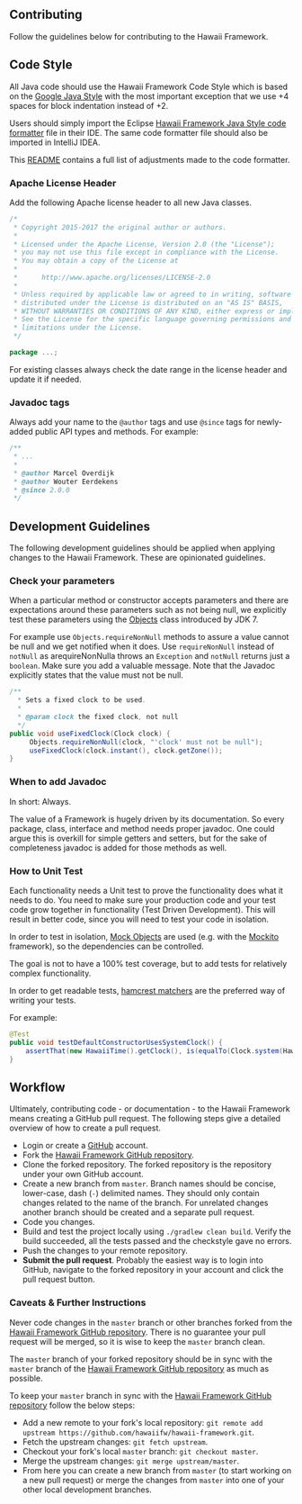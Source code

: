 ## Contributing

Follow the guidelines below for contributing to the Hawaii Framework.

## Code Style

All Java code should use the Hawaii Framework Code Style which is based on the [Google Java Style][]
with the most important exception that we use +4 spaces for block indentation instead of +2.

Users should simply import the Eclipse [Hawaii Framework Java Style code formatter][] file in their IDE.
The same code formatter file should also be imported in IntelliJ IDEA.

This [README][Hawaii Framework Java Style code formatter README] contains a full list of adjustments
made to the code formatter.

### Apache License Header

Add the following Apache license header to all new Java classes.

```java
/*
 * Copyright 2015-2017 the original author or authors.
 *
 * Licensed under the Apache License, Version 2.0 (the "License");
 * you may not use this file except in compliance with the License.
 * You may obtain a copy of the License at
 *
 *      http://www.apache.org/licenses/LICENSE-2.0
 *
 * Unless required by applicable law or agreed to in writing, software
 * distributed under the License is distributed on an "AS IS" BASIS,
 * WITHOUT WARRANTIES OR CONDITIONS OF ANY KIND, either express or implied.
 * See the License for the specific language governing permissions and
 * limitations under the License.
 */

package ...;
```

For existing classes always check the date range in the license header and update it if needed.

### Javadoc tags

Always add your name to the `@author` tags and use `@since` tags for newly-added public API types
and methods. For example:

```java
/**
 * ...
 *
 * @author Marcel Overdijk
 * @author Wouter Eerdekens
 * @since 2.0.0
 */
```

## Development Guidelines

The following development guidelines should be applied when applying changes to the Hawaii Framework. These are
opinionated guidelines.

### Check your parameters

When a particular method or constructor accepts parameters and there are expectations around these parameters such
as not being null, we explicitly test these parameters using the
[Objects](https://docs.oracle.com/javase/7/docs/api/java/util/Objects.html) class introduced by JDK 7.

For example use `Objects.requireNonNull` methods to assure a value cannot be null and we get notified when it does.
Use `requireNonNull` instead of `notNull` as arequireNonNulla throws an `Exception` and `notNull` returns just a `boolean`.
Make sure you add a valuable message. Note that the Javadoc explicitly states that the value must not be null.

```java
/**
  * Sets a fixed clock to be used.
  *
  * @param clock the fixed clock, not null
  */
public void useFixedClock(Clock clock) {
     Objects.requireNonNull(clock, "'clock' must not be null");
     useFixedClock(clock.instant(), clock.getZone());
}
```

### When to add Javadoc

In short: Always.

The value of a Framework is hugely driven by its documentation. So every package, class, interface and
method needs proper javadoc. One could argue this is overkill for simple getters and setters,
but for the sake of completeness javadoc is added for those methods as well.

### How to Unit Test

Each functionality needs a Unit test to prove the functionality does what it needs to do. You need to make sure
your production code and your test code grow together in functionality (Test Driven Development). This will result
in better code, since you will need to test your code in isolation.

In order to test in isolation, [Mock Objects](https://en.wikipedia.org/wiki/Mock_object) are used
(e.g. with the [Mockito](http://mockito.org) framework), so the dependencies can be controlled.

The goal is not to have a 100% test coverage, but to add tests for relatively complex functionality.

In order to get readable tests, [hamcrest matchers](https://code.google.com/archive/p/hamcrest/wikis/Tutorial.wiki)
are the preferred way of writing your tests.

For example:

```java
@Test
public void testDefaultConstructorUsesSystemClock() {
    assertThat(new HawaiiTime().getClock(), is(equalTo(Clock.system(HawaiiTime.DEFAULT_ZONE))));
}
```

## Workflow

Ultimately, contributing code - or documentation - to the Hawaii Framework means creating a GitHub pull request.
The following steps give a detailed overview of how to create a pull request.

 * Login or create a [GitHub][] account.
 * Fork the [Hawaii Framework GitHub repository][].
 * Clone the forked repository. The forked repository is the repository under your own GitHub account.
 * Create a new branch from `master`. Branch names should be concise, lower-case, dash (`-`) delimited names.
   They should only contain changes related to the name of the branch. For unrelated changes another
   branch should be created and a separate pull request.
 * Code you changes.
 * Build and test the project locally using `./gradlew clean build`.
   Verify the build succeeded, all the tests passed and the checkstyle gave no errors.
 * Push the changes to your remote repository.
 * **Submit the pull request**. Probably the easiest way is to login into GitHub, navigate to the forked
   repository in your account and click the pull request button.

### Caveats & Further Instructions

Never code changes in the `master` branch or other branches forked from the [Hawaii Framework GitHub repository].
There is no guarantee your pull request will be merged, so it is wise to keep the `master` branch clean.

The `master` branch of your forked repository should be in sync with the `master` branch of the
[Hawaii Framework GitHub repository] as much as possible.

To keep your `master` branch in sync with the [Hawaii Framework GitHub repository] follow the below steps:

 * Add a new remote to your fork's local repository:
   `git remote add upstream https://github.com/hawaiifw/hawaii-framework.git`.
 * Fetch the upstream changes: `git fetch upstream`.
 * Checkout your fork's local `master` branch: `git checkout master`.
 * Merge the upstream changes: `git merge upstream/master`.
 * From here you can create a new branch from `master` (to start working on a new pull request) or
   merge the changes from `master` into one of your other local development branches.


[Google Java Style]: https://google.github.io/styleguide/javaguide.html
[Hawaii Framework Java Style code formatter]: https://github.com/hawaiifw/hawaii-framework/blob/master/src/eclipse/hawaii-framework-java-style.xml
[Hawaii Framework Java Style code formatter README]: https://github.com/hawaiifw/hawaii-framework/blob/master/src/eclipse/README.md
[Eclipse Code Formatter plugin]: http://plugins.jetbrains.com/plugin/6546
[GitHub]: https://github.com/
[Hawaii Framework GitHub repository]: https://github.com/hawaiifw/hawaii-framework
